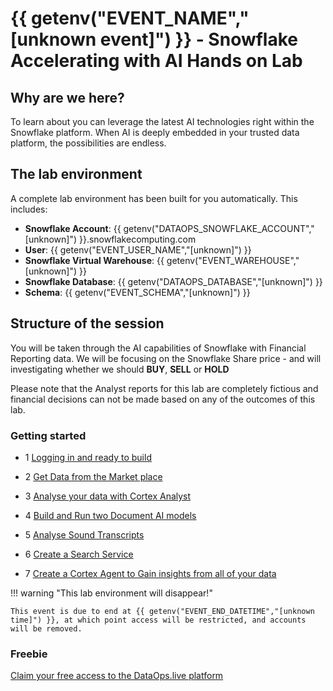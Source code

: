 # {{ getenv("EVENT_NAME","[unknown event]") }} - Snowflake Accelerating with AI Hands on Lab

## Why are we here?

To learn about you can leverage the latest AI technologies right within the Snowflake platform.  When AI is deeply embedded in your trusted data platform, the possibilities are endless.

## The lab environment

A complete lab environment has been built for you automatically. This includes:

- **Snowflake Account**: {{ getenv("DATAOPS_SNOWFLAKE_ACCOUNT","[unknown]") }}.snowflakecomputing.com
- **User**: {{ getenv("EVENT_USER_NAME","[unknown]") }}
- **Snowflake Virtual Warehouse**: {{ getenv("EVENT_WAREHOUSE","[unknown]") }}
- **Snowflake Database**: {{ getenv("DATAOPS_DATABASE","[unknown]") }}
- **Schema**: {{ getenv("EVENT_SCHEMA","[unknown]") }}



## Structure of the session

You will be taken through the AI capabilities of Snowflake with Financial Reporting data.  We will be focusing on the Snowflake Share price - and will investigating whether we should **BUY**, **SELL** or **HOLD**

Please note that the Analyst reports for this lab are completely fictious and financial decisions can not be made based on any of the outcomes of this lab.

### Getting started

-   1 [Logging in and ready to build](step1.md)

-   2 [Get Data from the Market place](step2.md)

-   3 [Analyse your data with Cortex Analyst](step3.md)

-   4 [Build and Run two Document AI models](step4.md)

-   5 [Analyse Sound Transcripts](step5.md)

-   6 [Create a Search Service](step6.md)

-   7 [Create a Cortex Agent to Gain insights from all of your data](step7.md)



!!! warning "This lab environment will disappear!"

    This event is due to end at {{ getenv("EVENT_END_DATETIME","[unknown time]") }}, at which point access will be restricted, and accounts will be removed.

### Freebie

[Claim your free access to the DataOps.live platform](cta.md)

